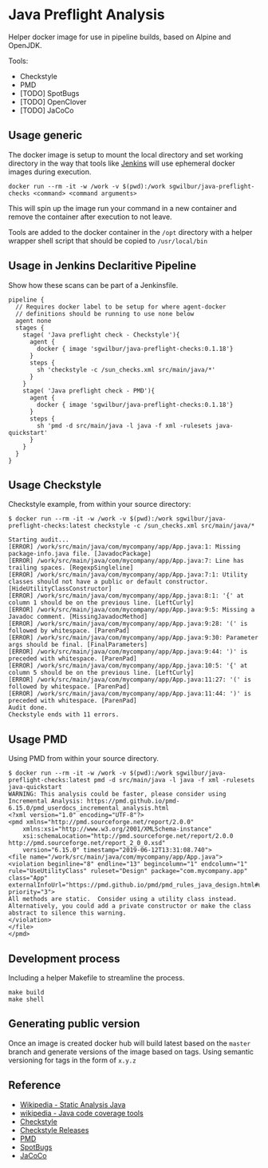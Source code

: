 # Java Preflight Analysis

Helper docker image for use in pipeline builds, based on Alpine and OpenJDK.

Tools:
 * Checkstyle
 * PMD
 * [TODO] SpotBugs
 * [TODO] OpenClover
 * [TODO] JaCoCo

## Usage generic

The docker image is setup to mount the local directory and set working directory in the way that tools like [Jenkins](https://jenkins.io/) will use ephemeral docker images during execution.

    docker run --rm -it -w /work -v $(pwd):/work sgwilbur/java-preflight-checks <command> <command arguments>

This will spin up the image run your command in a new container and remove the container after execution to not leave.

 Tools are added to the docker container in the `/opt` directory with a helper wrapper shell script that should be copied to `/usr/local/bin`

## Usage in Jenkins Declaritive Pipeline

Show how these scans can be part of a Jenkinsfile.


    pipeline {
      // Requires docker label to be setup for where agent-docker
      // definitions should be running to use none below
      agent none
      stages {
        stage( 'Java preflight check - Checkstyle'){
          agent {
            docker { image 'sgwilbur/java-preflight-checks:0.1.18'}
          }
          steps {
            sh 'checkstyle -c /sun_checks.xml src/main/java/*'
          }
        }
        stage( 'Java preflight check - PMD'){
          agent {
            docker { image 'sgwilbur/java-preflight-checks:0.1.18'}
          }
          steps {
            sh 'pmd -d src/main/java -l java -f xml -rulesets java-quickstart'
          }
        }
      }
    }


## Usage Checkstyle

Checkstyle example, from within your source directory:

    $ docker run --rm -it -w /work -v $(pwd):/work sgwilbur/java-preflight-checks:latest checkstyle -c /sun_checks.xml src/main/java/*

    Starting audit...
    [ERROR] /work/src/main/java/com/mycompany/app/App.java:1: Missing package-info.java file. [JavadocPackage]
    [ERROR] /work/src/main/java/com/mycompany/app/App.java:7: Line has trailing spaces. [RegexpSingleline]
    [ERROR] /work/src/main/java/com/mycompany/app/App.java:7:1: Utility classes should not have a public or default constructor. [HideUtilityClassConstructor]
    [ERROR] /work/src/main/java/com/mycompany/app/App.java:8:1: '{' at column 1 should be on the previous line. [LeftCurly]
    [ERROR] /work/src/main/java/com/mycompany/app/App.java:9:5: Missing a Javadoc comment. [MissingJavadocMethod]
    [ERROR] /work/src/main/java/com/mycompany/app/App.java:9:28: '(' is followed by whitespace. [ParenPad]
    [ERROR] /work/src/main/java/com/mycompany/app/App.java:9:30: Parameter args should be final. [FinalParameters]
    [ERROR] /work/src/main/java/com/mycompany/app/App.java:9:44: ')' is preceded with whitespace. [ParenPad]
    [ERROR] /work/src/main/java/com/mycompany/app/App.java:10:5: '{' at column 5 should be on the previous line. [LeftCurly]
    [ERROR] /work/src/main/java/com/mycompany/app/App.java:11:27: '(' is followed by whitespace. [ParenPad]
    [ERROR] /work/src/main/java/com/mycompany/app/App.java:11:44: ')' is preceded with whitespace. [ParenPad]
    Audit done.
    Checkstyle ends with 11 errors.

## Usage PMD

Using PMD from within your source directory.

    $ docker run --rm -it -w /work -v $(pwd):/work sgwilbur/java-preflight-checks:latest pmd -d src/main/java -l java -f xml -rulesets java-quickstart
    WARNING: This analysis could be faster, please consider using Incremental Analysis: https://pmd.github.io/pmd-6.15.0/pmd_userdocs_incremental_analysis.html
    <?xml version="1.0" encoding="UTF-8"?>
    <pmd xmlns="http://pmd.sourceforge.net/report/2.0.0"
        xmlns:xsi="http://www.w3.org/2001/XMLSchema-instance"
        xsi:schemaLocation="http://pmd.sourceforge.net/report/2.0.0 http://pmd.sourceforge.net/report_2_0_0.xsd"
        version="6.15.0" timestamp="2019-06-12T13:31:08.740">
    <file name="/work/src/main/java/com/mycompany/app/App.java">
    <violation beginline="8" endline="13" begincolumn="1" endcolumn="1" rule="UseUtilityClass" ruleset="Design" package="com.mycompany.app" class="App" externalInfoUrl="https://pmd.github.io/pmd/pmd_rules_java_design.html#useutilityclass" priority="3">
    All methods are static.  Consider using a utility class instead. Alternatively, you could add a private constructor or make the class abstract to silence this warning.
    </violation>
    </file>
    </pmd>


## Development process

Including a helper Makefile to streamline the process.

    make build
    make shell

## Generating public version

Once an image is created docker hub will build latest based on the `master` branch and generate versions of the image based on tags. Using semantic versioning for tags in the form of `x.y.z`

## Reference

 * [Wikipedia - Static Analysis Java](https://en.wikipedia.org/wiki/List_of_tools_for_static_code_analysis#Java)
 * [wikipedia - Java code coverage tools](https://en.wikipedia.org/wiki/Java_code_coverage_tools)
 * [Checkstyle](http://checkstyle.sourceforge.net/)
 * [Checkstyle Releases](https://github.com/checkstyle/checkstyle/releases/)
 * [PMD](https://pmd.github.io/)
 * [SpotBugs](https://github.com/spotbugs/spotbugs)
 * [JaCoCo](https://www.jacoco.org/jacoco/)
